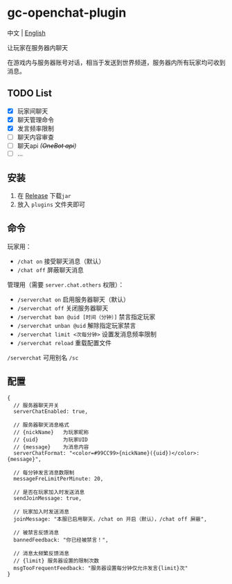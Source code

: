 # gc-openchat-plugin

中文 | [English](README-en-US.md)

让玩家在服务器内聊天

在游戏内与服务器账号对话，相当于发送到世界频道，服务器内所有玩家均可收到消息。

## TODO List
- [x] 玩家间聊天
- [x] 聊天管理命令
- [x] 发言频率限制
- [ ] 聊天内容审查
- [ ] 聊天api _(~~OneBot api~~)_
- [ ] ...

## 安装

1. 在 [Release](https://github.com/jie65535/gc-openchat-plugin/releases) 下载`jar`
2. 放入 `plugins` 文件夹即可

## 命令
玩家用：
- `/chat on` 接受聊天消息（默认）
- `/chat off` 屏蔽聊天消息

管理用（需要 `server.chat.others` 权限）：
- `/serverchat on` 启用服务器聊天（默认）
- `/serverchat off` 关闭服务器聊天
- `/serverchat ban @uid [时间（分钟）]` 禁言指定玩家
- `/serverchat unban @uid` 解除指定玩家禁言
- `/serverchat limit <次每分钟>` 设置发消息频率限制
- `/serverchat reload` 重载配置文件

`/serverchat` 可用别名 `/sc`


## 配置
```json5
{
  // 服务器聊天开关
  serverChatEnabled: true,
  
  // 服务器聊天消息格式
  // {nickName}   为玩家昵称
  // {uid}        为玩家UID
  // {message}    为消息内容
  serverChatFormat: "<color=#99CC99>{nickName}({uid})</color>: {message}",
  
  // 每分钟发言消息数限制
  messageFreLimitPerMinute: 20,
  
  // 是否在玩家加入时发送消息
  sendJoinMessage: true,
  
  // 玩家加入时发送消息
  joinMessage: "本服已启用聊天，/chat on 开启（默认），/chat off 屏蔽",

  // 被禁言反馈消息
  bannedFeedback: "你已经被禁言！",

  // 消息太频繁反馈消息
  // {limit} 服务器设置的限制次数
  msgTooFrequentFeedback: "服务器设置每分钟仅允许发言{limit}次"
}
```

